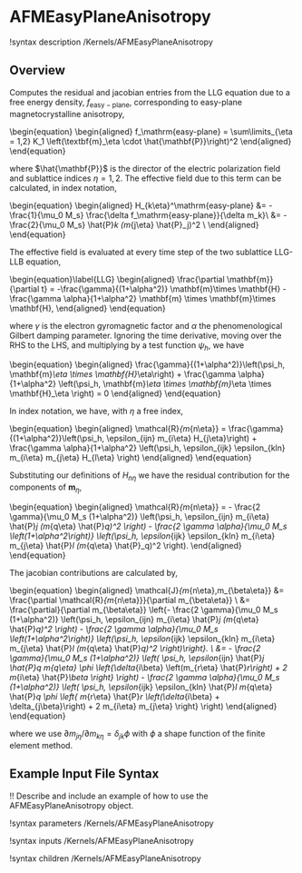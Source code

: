 # AFMEasyPlaneAnisotropy

!syntax description /Kernels/AFMEasyPlaneAnisotropy

## Overview

Computes the residual and jacobian entries from the LLG equation due to a free energy density, $f_\mathrm{easy-plane}$, corresponding to easy-plane magnetocrystalline anisotropy,

\begin{equation}
  \begin{aligned}
    f_\mathrm{easy-plane} = \sum\limits_{\eta = 1,2} K_1 \left(\textbf{m}_\eta \cdot \hat{\mathbf{P}}\right)^2
  \end{aligned}
\end{equation}

where $\hat{\mathbf{P}}$ is the director of the electric polarization field and sublattice indices $\eta = 1,2$. The effective field due to this term can be calculated, in index notation,

\begin{equation}
  \begin{aligned}
    H_{k\eta}^\mathrm{easy-plane} &= - \frac{1}{\mu_0 M_s} \frac{\delta f_\mathrm{easy-plane}}{\delta m_k}\\
    &= - \frac{2}{\mu_0 M_s} \hat{P}_k (m_{j\eta} \hat{P}_j)^2 \\
  \end{aligned}
\end{equation}

The effective field is evaluated at every time step of the two sublattice LLG-LLB equation,

\begin{equation}\label{LLG}
  \begin{aligned}
    \frac{\partial \mathbf{m}}{\partial t} = -\frac{\gamma}{(1+\alpha^2)} \mathbf{m}\times \mathbf{H} - \frac{\gamma \alpha}{1+\alpha^2} \mathbf{m} \times \mathbf{m}\times \mathbf{H},
  \end{aligned}
\end{equation}

where $\gamma$ is the electron gyromagnetic factor and $\alpha$ the phenomenological Gilbert damping parameter. Ignoring the time derivative, moving over the RHS to the LHS, and multiplying by a test function $\psi_h$, we have

\begin{equation}
  \begin{aligned}
    \frac{\gamma}{(1+\alpha^2)}\left(\psi_h, \mathbf{m}_\eta \times \mathbf{H}_\eta\right) + \frac{\gamma \alpha}{1+\alpha^2} \left(\psi_h, \mathbf{m}_\eta \times \mathbf{m}_\eta \times \mathbf{H}_\eta \right) = 0
  \end{aligned}
\end{equation}

In index notation, we have, with $\eta$ a free index,

\begin{equation}
  \begin{aligned}
    \mathcal{R}_{m_{n\eta}} = \frac{\gamma}{(1+\alpha^2)}\left(\psi_h, \epsilon_{ijn} m_{i\eta} H_{j\eta}\right) + \frac{\gamma \alpha}{1+\alpha^2} \left(\psi_h, \epsilon_{ijk} \epsilon_{kln} m_{i\eta} m_{j\eta}  H_{l\eta} \right)
  \end{aligned}
\end{equation}

Substituting our definitions of $H_{n\eta}$ we have the residual contribution for the components of $\mathbf{m}_\eta$,

\begin{equation}
  \begin{aligned}
    \mathcal{R}_{m_{n\eta}} = - \frac{2 \gamma}{\mu_0 M_s (1+\alpha^2)} \left(\psi_h, \epsilon_{ijn} m_{i\eta} \hat{P}_j (m_{q\eta} \hat{P}_q)^2 \right) - \frac{2 \gamma \alpha}{\mu_0 M_s \left(1+\alpha^2\right)} \left(\psi_h, \epsilon_{ijk} \epsilon_{kln} m_{i\eta} m_{j\eta}  \hat{P}_l (m_{q\eta} \hat{P}_q)^2 \right).
  \end{aligned}
\end{equation}

The jacobian contributions are calculated by,

\begin{equation}
  \begin{aligned}
    \mathcal{J}_{m_{n\eta},m_{\beta\eta}} &= \frac{\partial \mathcal{R}_{m_{n\eta}}}{\partial m_{\beta\eta}} \\
    &= \frac{\partial}{\partial m_{\beta\eta}} \left\{- \frac{2 \gamma}{\mu_0 M_s (1+\alpha^2)} \left(\psi_h, \epsilon_{ijn} m_{i\eta} \hat{P}_j (m_{q\eta} \hat{P}_q)^2 \right) - \frac{2 \gamma \alpha}{\mu_0 M_s \left(1+\alpha^2\right)} \left(\psi_h, \epsilon_{ijk} \epsilon_{kln} m_{i\eta} m_{j\eta}  \hat{P}_l (m_{q\eta} \hat{P}_q)^2 \right)\right\}. \\
    &= - \frac{2 \gamma}{\mu_0 M_s (1+\alpha^2)} \left( \psi_h, \epsilon_{ijn} \hat{P}_j \hat{P}_q m_{q\eta} \phi \left\{\delta_{i\beta} \left(m_{r\eta} \hat{P}_r\right) + 2 m_{i\eta} \hat{P}_\beta \right\} \right) - \frac{2 \gamma \alpha}{\mu_0 M_s (1+\alpha^2)} \left( \psi_h, \epsilon_{ijk} \epsilon_{kln} \hat{P}_l  m_{q\eta} \hat{P}_q \phi \left\{ m_{r\eta} \hat{P}_r \left(\delta_{i\beta} + \delta_{j\beta}\right) + 2 m_{i\eta} m_{j\eta} \right\} \right)
  \end{aligned}
\end{equation}

where we use $\partial m_{j\eta} / \partial m_{k\eta} = \delta_{jk} \phi$ with $\phi$ a shape function of the finite element method.


## Example Input File Syntax

!! Describe and include an example of how to use the AFMEasyPlaneAnisotropy object.

!syntax parameters /Kernels/AFMEasyPlaneAnisotropy

!syntax inputs /Kernels/AFMEasyPlaneAnisotropy

!syntax children /Kernels/AFMEasyPlaneAnisotropy
